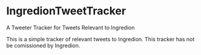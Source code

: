 # IngredionTweetTracker
A Tweeter Tracker for Tweets Relevant to Ingredion

This is a simple tracker of relevant tweets to Ingredion. This tracker has not be comissioned by Ingredion.

